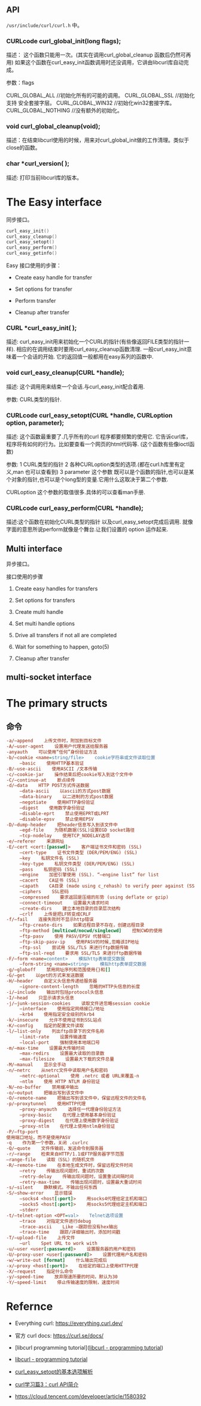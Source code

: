 ## API

`/usr/include/curl/curl.h` 中。

### CURLcode curl_global_init(long flags);

描述：
这个函数只能用一次。(其实在调用curl_global_cleanup 函数后仍然可再用)
如果这个函数在curl_easy_init函数调用时还没调用，它讲由libcurl库自动完成。

参数：flags

CURL_GLOBAL_ALL  //初始化所有的可能的调用。
CURL_GLOBAL_SSL  //初始化支持 安全套接字层。
CURL_GLOBAL_WIN32 //初始化win32套接字库。
CURL_GLOBAL_NOTHING   //没有额外的初始化。

### void curl_global_cleanup(void);

描述：在结束libcurl使用的时候，用来对curl_global_init做的工作清理。类似于close的函数。

### char *curl_version( );

描述: 打印当前libcurl库的版本。

# The Easy interface

同步接口。

```c
curl_easy_init()
curl_easy_cleanup()
curl_easy_setopt()
curl_easy_perform()
curl_easy_getinfo()
```



Easy 接口使用的步骤：

- Create easy handle for transfer

- Set options for transfer

- Perform transfer

- Cleanup after transfer



### CURL *curl_easy_init( );

描述:
curl_easy_init用来初始化一个CURL的指针(有些像返回FILE类型的指针一样). 相应的在调用结束时要用curl_easy_cleanup函数清理.
一般curl_easy_init意味着一个会话的开始. 它的返回值一般都用在easy系列的函数中.

### void curl_easy_cleanup(CURL *handle);

描述:
这个调用用来结束一个会话.与curl_easy_init配合着用. 

参数:
CURL类型的指针.

### CURLcode curl_easy_setopt(CURL *handle, CURLoption option, parameter);

描述: 这个函数最重要了.几乎所有的curl 程序都要频繁的使用它.
它告诉curl库，程序将有如何的行为。比如要查看一个网页的html代码等.
(这个函数有些像ioctl函数)

参数:
1 CURL类型的指针
2 各种CURLoption类型的选项.(都在curl.h库里有定义,man 也可以查看到)
3 parameter 这个参数 既可以是个函数的指针,也可以是某个对象的指针,也可以是个long型的变量.它用什么这取决于第二个参数.

CURLoption 这个参数的取值很多.具体的可以查看man手册.

### CURLcode curl_easy_perform(CURL *handle);

描述:这个函数在初始化CURL类型的指针 以及curl_easy_setopt完成后调用. 就像字面的意思所说perform就像是个舞台.让我们设置的
option 运作起来.

## 

## Multi interface

异步接口。

接口使用的步骤

1. Create easy handles for transfers

2. Set options for transfers

3. Create multi handle

4. Set multi handle options

5. Drive all transfers if not all are completed

6. Wait for something to happen, goto(5)

7. Cleanup after transfer



## multi-socket interface

# The primary structs





## 命令

```ini
-a/–append    上传文件时，附加到目标文件
-A/–user-agent    设置用户代理发送给服务器
-anyauth    可以使用“任何”身份验证方法
-b/–cookie <name=string/file>    cookie字符串或文件读取位置
     –basic    使用HTTP基本验证
-B/–use-ascii    使用ASCII /文本传输
-c/–cookie-jar    操作结束后把cookie写入到这个文件中
-C/–continue-at    断点续传
-d/–data    HTTP POST方式传送数据
     –data-ascii    以ascii的方式post数据
     –data-binary    以二进制的方式post数据
     –negotiate    使用HTTP身份验证
     –digest    使用数字身份验证
     –disable-eprt    禁止使用EPRT或LPRT
     –disable-epsv    禁止使用EPSV
-D/–dump-header    把header信息写入到该文件中
     –egd-file    为随机数据(SSL)设置EGD socket路径
     –tcp-nodelay    使用TCP_NODELAY选项
-e/–referer    来源网址
-E/–cert <cert:[passwd]>    客户端证书文件和密码 (SSL)
     –cert-type    证书文件类型 (DER/PEM/ENG) (SSL)
     –key    私钥文件名 (SSL)
     –key-type    私钥文件类型 (DER/PEM/ENG) (SSL)
     –pass    私钥密码 (SSL)
     –engine    加密引擎使用 (SSL). “–engine list” for list
     –cacert    CA证书 (SSL)
     –capath    CA目录 (made using c_rehash) to verify peer against (SSL)
     –ciphers    SSL密码
     –compressed    要求返回是压缩的形势 (using deflate or gzip)
     –connect-timeout    设置最大请求时间
     –create-dirs    建立本地目录的目录层次结构
     –crlf    上传是把LF转变成CRLF
-f/–fail    连接失败时不显示http错误
     –ftp-create-dirs    如果远程目录不存在，创建远程目录
     –ftp-method [multicwd/nocwd/singlecwd]    控制CWD的使用
     –ftp-pasv    使用 PASV/EPSV 代替端口
     –ftp-skip-pasv-ip    使用PASV的时候,忽略该IP地址
     –ftp-ssl    尝试用 SSL/TLS 来进行ftp数据传输
     –ftp-ssl-reqd    要求用 SSL/TLS 来进行ftp数据传输
-F/–form <name=content>    模拟http表单提交数据
     –form-string <name=string>    模拟http表单提交数据
-g/–globoff    禁用网址序列和范围使用{}和[]
-G/–get    以get的方式来发送数据
-H/–header    自定义头信息传递给服务器
     –ignore-content-length    忽略的HTTP头信息的长度
-i/–include    输出时包括protocol头信息
-I/–head    只显示请求头信息
-j/–junk-session-cookies    读取文件进忽略session cookie
     –interface    使用指定网络接口/地址
     –krb4    使用指定安全级别的krb4
-k/–insecure    允许不使用证书到SSL站点
-K/–config    指定的配置文件读取
-l/–list-only    列出ftp目录下的文件名称
     –limit-rate    设置传输速度
     –local-port    强制使用本地端口号
-m/–max-time    设置最大传输时间
     –max-redirs    设置最大读取的目录数
     –max-filesize    设置最大下载的文件总量
-M/–manual    显示全手动
-n/–netrc    从netrc文件中读取用户名和密码
     –netrc-optional    使用 .netrc 或者 URL来覆盖-n
     –ntlm    使用 HTTP NTLM 身份验证
-N/–no-buffer    禁用缓冲输出
-o/–output    把输出写到该文件中
-O/–remote-name    把输出写到该文件中，保留远程文件的文件名
-p/–proxytunnel    使用HTTP代理
     –proxy-anyauth    选择任一代理身份验证方法
     –proxy-basic    在代理上使用基本身份验证
     –proxy-digest    在代理上使用数字身份验证
     –proxy-ntlm    在代理上使用ntlm身份验证
-P/–ftp-port
使用端口地址，而不是使用PASV
-q    作为第一个参数，关闭 .curlrc
-Q/–quote    文件传输前，发送命令到服务器
-r/–range    检索来自HTTP/1.1或FTP服务器字节范围
–range-file    读取（SSL）的随机文件
-R/–remote-time    在本地生成文件时，保留远程文件时间
     –retry    传输出现问题时，重试的次数
     –retry-delay    传输出现问题时，设置重试间隔时间
     –retry-max-time    传输出现问题时，设置最大重试时间
-s/–silent    静默模式。不输出任何东西
-S/–show-error    显示错误
     –socks4 <host[:port]>    用socks4代理给定主机和端口
     –socks5 <host[:port]>    用socks5代理给定主机和端口
     –stderr     
-t/–telnet-option <OPT=val>    Telnet选项设置
     –trace    对指定文件进行debug
     –trace-ascii    Like –跟踪但没有hex输出
     –trace-time    跟踪/详细输出时，添加时间戳
-T/–upload-file    上传文件
     –url    Spet URL to work with
-u/–user <user[:password]>    设置服务器的用户和密码
-U/–proxy-user <user[:password]>    设置代理用户名和密码
-w/–write-out [format]    什么输出完成后
-x/–proxy <host[:port]>    在给定的端口上使用HTTP代理
-X/–request    指定什么命令
-y/–speed-time    放弃限速所要的时间，默认为30
-Y/–speed-limit    停止传输速度的限制，速度时间
```

# Refernce

- Everything curl: https://everything.curl.dev/

- 官方 curl docs: https://curl.se/docs/

- [libcurl programming tutorial]([libcurl - programming tutorial](https://curl.se/libcurl/c/libcurl-tutorial.html))
- [libcurl - programming tutorial](https://curl.se/libcurl/c/libcurl-tutorial.html)
- [curl_easy_setopt的基本选项解析 ](https://blog.csdn.net/whui19890911/article/details/79247062)
- [curl学习篇3：curl API简介](https://blog.csdn.net/weixin_42645653/article/details/120200661)
- https://cloud.tencent.com/developer/article/1580392


